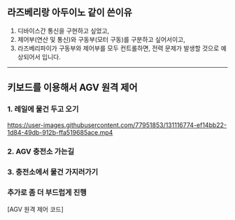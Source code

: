 ## 라즈베리랑 아두이노 같이 쓴이유 
1. 디바이스간 통신을 구현하고 싶었고,
2. 제어부(연산 및 통신)와 구동부(모터 구동)를 구분하고 싶어서이고,
3. 라즈베리파이가 구동부와 제어부를 모두 컨트롤하면, 전력 문제가 발생할 것으로 예상되어서 입니다.

---

## 키보드를 이용해서 AGV 원격 제어

### 1. 레일에 물건 두고 오기


https://user-images.githubusercontent.com/77951853/131116774-ef14bb22-1d84-49db-912b-ffa519685ace.mp4




### 2. AGV 충전소 가는길





### 3. 충전소에서 물건 가지러가기





###  추가로 좀 더 부드럽게 진행



[AGV 원격 제어 코드]
